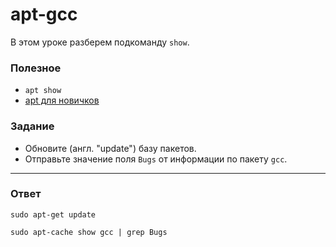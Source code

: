 # apt-gcc

В этом уроке разберем подкоманду `show`.

### Полезное

- `apt show`
- [apt для новичков](https://itsfoss.com/apt-get-linux-guide/)

### Задание

- Обновите (англ. "update") базу пакетов.
- Отправьте значение поля `Bugs` от информации по пакету `gcc`.

---

### Ответ

```
sudo apt-get update

sudo apt-cache show gcc | grep Bugs
```